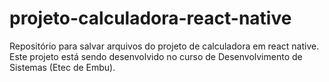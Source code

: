 # projeto-calculadora-react-native
Repositório para salvar arquivos do projeto de calculadora em react native. Este projeto está sendo desenvolvido no curso de Desenvolvimento de Sistemas (Etec de Embu).
